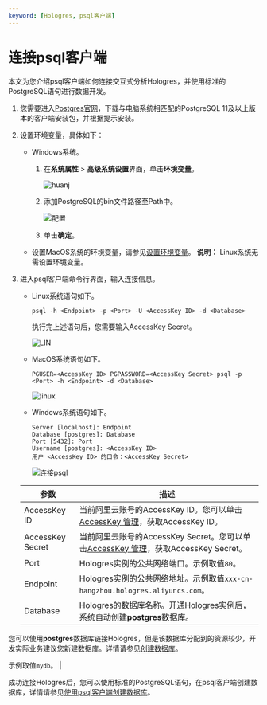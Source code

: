 ```yaml
---
keyword: [Hologres, psql客户端]
---
```


# 连接psql客户端

本文为您介绍psql客户端如何连接交互式分析Hologres，并使用标准的PostgreSQL语句进行数据开发。

1.  您需要进入[Postgres官网](https://www.enterprisedb.com/downloads/postgres-postgresql-downloads)，下载与电脑系统相匹配的PostgreSQL 11及以上版本的客户端安装包，并根据提示安装。
2.  设置环境变量，具体如下：

    -   Windows系统。
        1.  在**系统属性** \> **高级系统设置**界面，单击**环境变量**。

            ![huanj ](https://static-aliyun-doc.oss-cn-hangzhou.aliyuncs.com/assets/img/zh-CN/3162459951/p143915.png)

        2.  添加PostgreSQL的bin文件路径至Path中。

            ![配置](https://static-aliyun-doc.oss-cn-hangzhou.aliyuncs.com/assets/img/zh-CN/3162459951/p143917.png)

        3.  单击**确定**。
    -   设置MacOS系统的环境变量，请参见[设置环境变量](https://www.postgresql.org/docs/6.3/c0301.htm)。
    **说明：** Linux系统无需设置环境变量。


1.  进入psql客户端命令行界面，输入连接信息。

    -   Linux系统语句如下。

        ```
        psql -h <Endpoint> -p <Port> -U <AccessKey ID> -d <Database>
        ```

        执行完上述语句后，您需要输入AccessKey Secret。

        ![LIN](https://static-aliyun-doc.oss-cn-hangzhou.aliyuncs.com/assets/img/zh-CN/3162459951/p143892.png)

    -   MacOS系统语句如下。

        ```
        PGUSER=<AccessKey ID> PGPASSWORD=<AccessKey Secret> psql -p <Port> -h <Endpoint> -d <Database>
        ```

        ![linux](https://static-aliyun-doc.oss-cn-hangzhou.aliyuncs.com/assets/img/zh-CN/3162459951/p137096.png)

    -   Windows系统语句如下。

        ```
        Server [localhost]: Endpoint
        Database [postgres]: Database
        Port [5432]: Port
        Username [postgres]: <AccessKey ID>
        用户 <AccessKey ID> 的口令：<AccessKey Secret>
        ```

        ![连接psql](https://static-aliyun-doc.oss-cn-hangzhou.aliyuncs.com/assets/img/zh-CN/3162459951/p137051.png)

    |参数|描述|
    |--|--|
    |AccessKey ID|当前阿里云账号的AccessKey ID。您可以单击[AccessKey 管理](https://usercenter.console.aliyun.com/?spm=5176.2020520153.nav-right.dak.3bcf415dCWGUBj#/manage/ak)，获取AccessKey ID。 |
    |AccessKey Secret|当前阿里云账号的AccessKey Secret。您可以单击[AccessKey 管理](https://usercenter.console.aliyun.com/?spm=5176.2020520153.nav-right.dak.3bcf415dCWGUBj#/manage/ak)，获取AccessKey Secret。 |
    |Port|Hologres实例的公共网络端口。示例取值`80`。 |
    |Endpoint|Hologres实例的公共网络地址。示例取值`xxx-cn-hangzhou.hologres.aliyuncs.com`。 |
    |Database|Hologres的数据库名称。开通Hologres实例后，系统自动创建**postgres**数据库。

您可以使用**postgres**数据库链接Hologres，但是该数据库分配到的资源较少，开发实际业务建议您新建数据库。详情请参见[创建数据库](/AlibabaCloudDocs/hologram/blob/master/cn.zh-CN/快速入门/创建数据库.md)。

示例取值`mydb`。 |


成功连接Hologres后，您可以使用标准的PostgreSQL语句，在psql客户端创建数据库，详情请参见[使用psql客户端创建数据库](/AlibabaCloudDocs/hologram/blob/master/cn.zh-CN/快速入门/创建数据库.md)。

